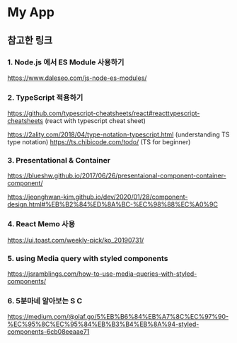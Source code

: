# My App

## 참고한 링크

### 1. Node.js 에서 ES Module 사용하기

https://www.daleseo.com/js-node-es-modules/

### 2. TypeScript 적용하기

https://github.com/typescript-cheatsheets/react#reacttypescript-cheatsheets (react with typescript cheat sheet)

https://2ality.com/2018/04/type-notation-typescript.html (understanding TS type notation)
https://ts.chibicode.com/todo/ (TS for beginner)

### 3. Presentational & Container

https://blueshw.github.io/2017/06/26/presentaional-component-container-component/

https://jeonghwan-kim.github.io/dev/2020/01/28/component-design.html#%EB%B2%84%ED%8A%BC-%EC%98%88%EC%A0%9C

### 4. React Memo 사용

https://ui.toast.com/weekly-pick/ko_20190731/

### 5. using Media query with styled components

https://jsramblings.com/how-to-use-media-queries-with-styled-components/

### 6. 5분마네 알아보는 S C

https://medium.com/@olaf.go/5%EB%B6%84%EB%A7%8C%EC%97%90-%EC%95%8C%EC%95%84%EB%B3%B4%EB%8A%94-styled-components-6cb08eeaae71
